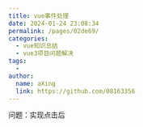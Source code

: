```yaml
---
title: vue事件处理
date: 2024-01-24 23:08:34
permalink: /pages/02de69/
categories:
  - vue知识总结
  - vue3项目问题解决
tags:
  - 
author: 
  name: aXing
  link: https://github.com/08163356
---
```




问题：实现点击后<!-- more -->
